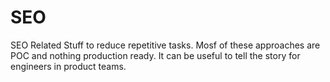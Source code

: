 # SEO
SEO Related Stuff to reduce repetitive tasks. Mosf of these approaches are POC and nothing production ready. It can be useful to tell the story for engineers in product teams. 
